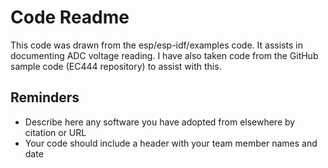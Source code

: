 # Code Readme

This code was drawn from the esp/esp-idf/examples code. It assists in documenting ADC voltage reading. I have also taken code from the GitHub sample code (EC444 repository) to assist with this.

## Reminders
- Describe here any software you have adopted from elsewhere by citation or URL
- Your code should include a header with your team member names and date
